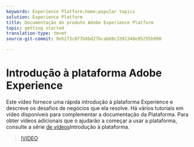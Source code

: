 ```yaml
---
keywords: Experience Platform;home;popular topics
solution: Experience Platform
title: Documentação do produto Adobe Experience Platform
topic: getting started
translation-type: tm+mt
source-git-commit: 9e5273c077b8bd27bcab69c3391340e95295b990

---
```



# Introdução à plataforma Adobe Experience

Este vídeo fornece uma rápida introdução à plataforma Experience e descreve os desafios de negócios que ela resolve. Há vários tutoriais em vídeo disponíveis para complementar a documentação da Plataforma. Para obter vídeos adicionais que o ajudarão a começar a usar a plataforma, consulte a série [de vídeos](https://docs.adobe.com/content/help/en/platform-learn/tutorials/intro-to-platform/overview.html)Introdução à plataforma.

>[!VIDEO](https://video.tv.adobe.com/v/32797?quality=12&learn=on)